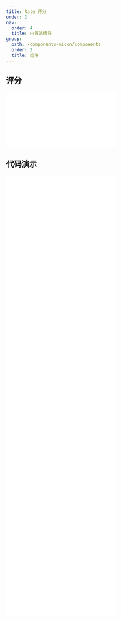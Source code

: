 ```yaml
---
title: Rate 评分
order: 2
nav:
  order: 4
  title: 内贸站组件
group:
  path: /components-miccn/components
  order: 2
  title: 组件
---
```


## 评分

<div>
<embed src="@docs-common/rate/index.md"></embed>
</div>
        
## 代码演示

<Row gutter=8>

  <Col span=12>
    
  <div class="code-box"><embed src="@abiz-rc-miccn/rate/demo/basic-rate-miccn.md"></embed></div>
          
  <div class="code-box"><embed src="@abiz-rc-miccn/rate/demo/text-rate-miccn.md"></embed></div>
          
  <div class="code-box"><embed src="@abiz-rc-miccn/rate/demo/clear-rate-miccn.md"></embed></div>
          
  <div class="code-box"><embed src="@abiz-rc-miccn/rate/demo/character-function-rate-miccn.md"></embed></div>
          
  </Col>
          
  <Col span=12>
    
  <div class="code-box"><embed src="@abiz-rc-miccn/rate/demo/half-rate-miccn.md"></embed></div>
          
  <div class="code-box"><embed src="@abiz-rc-miccn/rate/demo/disabled-rate-miccn.md"></embed></div>
          
  <div class="code-box"><embed src="@abiz-rc-miccn/rate/demo/character-rate-miccn.md"></embed></div>
          
  </Col>
          
</Row>
        
<div><embed src="@docs-common/rate/index-api.md"></embed><div>
        